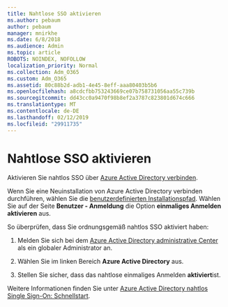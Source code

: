 ```yaml
---
title: Nahtlose SSO aktivieren
ms.author: pebaum
author: pebaum
manager: mnirkhe
ms.date: 6/8/2018
ms.audience: Admin
ms.topic: article
ROBOTS: NOINDEX, NOFOLLOW
localization_priority: Normal
ms.collection: Adm_O365
ms.custom: Adm_O365
ms.assetid: 80c88b2d-adb1-4e45-8eff-aaa80403b5b6
ms.openlocfilehash: a8cdcfbb753243669ce07b758731056aa55c739b
ms.sourcegitcommit: dd43cc0a9470f98b8ef2a3787c823801d674c666
ms.translationtype: MT
ms.contentlocale: de-DE
ms.lasthandoff: 02/12/2019
ms.locfileid: "29911735"
---
```

# <a name="how-to-enable-seamless-sso"></a>Nahtlose SSO aktivieren

Aktivieren Sie nahtlos SSO über [Azure Active Directory verbinden](https://docs.microsoft.com/azure/active-directory/connect/active-directory-aadconnect).
  
Wenn Sie eine Neuinstallation von Azure Active Directory verbinden durchführen, wählen Sie die [benutzerdefinierten Installationspfad](https://docs.microsoft.com/azure/active-directory/connect/active-directory-aadconnect-get-started-custom). Wählen Sie auf der Seite **Benutzer - Anmeldung** die Option **einmaliges Anmelden aktivieren** aus. 
  
So überprüfen, dass Sie ordnungsgemäß nahtlos SSO aktiviert haben:
  
1. Melden Sie sich bei dem [Azure Active Directory administrative Center](https://aad.portal.azure.com) als ein globaler Administrator an. 
    
2. Wählen Sie im linken Bereich **Azure Active Directory** aus. 
    
3. Stellen Sie sicher, dass das nahtlose einmaliges Anmelden **aktiviert**ist.
    
Weitere Informationen finden Sie unter [Azure Active Directory nahtlos Single Sign-On: Schnellstart](https://docs.microsoft.com/azure/active-directory/connect/active-directory-aadconnect-sso-quick-start).
  

